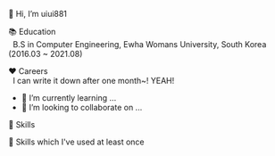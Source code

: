 👋 Hi, I’m uiui881

📚 Education<br>
     &nbsp; B.S in Computer Engineering, Ewha Womans University, South Korea (2016.03 ~ 2021.08)

❤️ Careers<br>
    &nbsp; I can write it down after one month~! YEAH!
   
- 🌱 I’m currently learning ...
- 💞️ I’m looking to collaborate on ...

💪 Skills
<br>

💪 Skills which I've used at least once
